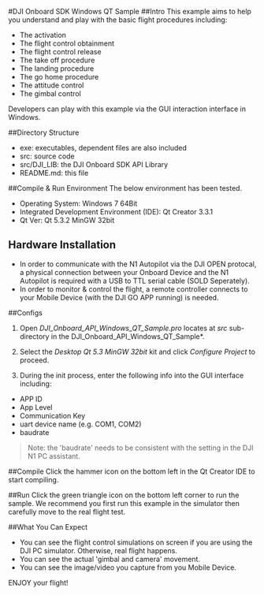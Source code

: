 #DJI Onboard SDK Windows QT Sample
##Intro
This example aims to help you understand and play with the basic flight procedures including:

* The activation
* The flight control obtainment
* The flight control release
* The take off procedure
* The landing procedure
* The go home procedure
* The attitude control
* The gimbal control

<!-- * The flight control info obtainment -->  

Developers can play with this example via the GUI interaction interface in Windows.

##Directory Structure
* exe: executables, dependent files are also included
* src: source code
* src/DJI_LIB: the DJI Onboard SDK API Library
* README.md: this file

##Compile & Run Environment
The below environment has been tested.
* Operating System: Windows 7 64Bit  
* Integrated Development Environment (IDE): Qt Creator 3.3.1  
* Qt Ver: Qt 5.3.2 MinGW 32bit  

## Hardware Installation
* In order to communicate with the N1 Autopilot via the DJI OPEN protocal, a physical connection between your Onboard Device and the N1 Autopilot is required with a USB to TTL serial cable (SOLD Seperately).
* In order to monitor & control the flight, a remote controller connects to your Mobile Device (with the DJI GO APP running) is needed.

##Configs
1. Open *DJI_Onboard_API_Windows_QT_Sample.pro* locates at *src* sub-directory in the DJI_Onboard_API_Windows_QT_Sample*.

2. Select the *Desktop Qt 5.3 MinGW 32bit* kit and click *Configure Project* to proceed.

3. During the init process, enter the following info into the GUI interface including:

* APP ID
* App Level
* Communication Key
* uart device name (e.g. COM1, COM2)
* baudrate

>Note: the 'baudrate' needs to be consistent with the setting in the DJI N1 PC assistant.

##Compile
Click the hammer icon on the bottom left in the Qt Creator IDE to start compiling.

##Run
Click the green triangle icon on the bottom left corner to run the sample.
We recommend you first run this example in the simulator then carefully move to the real flight test.

##What You Can Expect
* You can see the flight control simulations on screen if you are using the DJI PC simulator. Otherwise, real flight happens.
* You can see the actual 'gimbal and camera' movement.
* You can see the image/video you capture from you Mobile Device.

ENJOY your flight!
